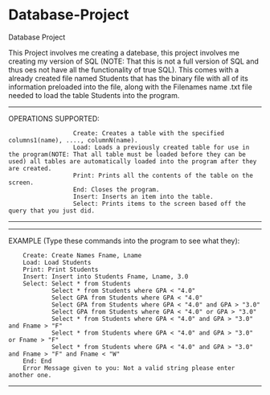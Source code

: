 # Database-Project
Database Project

This Project involves me creating a datebase, this project involves me creating my version of SQL (NOTE: That this is not a full version of SQL and thus oes not have all the functionality of true SQL).
This comes with a already created file named Students that has the binary file with all of its information preloaded into the file, along with the Filenames name .txt file needed to load the table Students into the program.

----------------------------------------------------------------------------------------------------------------------------------------

OPERATIONS SUPPORTED: 

                      Create: Creates a table with the specified columns1(name), ...., columnN(name).                      
                      Load: Loads a previously created table for use in the program(NOTE: That all table must be loaded before they can be used) all tables are automatically loaded into the program after they are created.
                      Print: Prints all the contents of the table on the screen.
                      End: Closes the program.
                      Insert: Inserts an item into the table.
                      Select: Prints items to the screen based off the query that you just did.
----------------------------------------------------------------------------------------------------------------------------------------

----------------------------------------------------------------------------------------------------------------------------------------
EXAMPLE (Type these commands into the program to see what they):

        Create: Create Names Fname, Lname        
        Load: Load Students       
        Print: Print Students        
        Insert: Insert into Students Fname, Lname, 3.0        
        Select: Select * from Students                
                Select * from Students where GPA < "4.0"
                Select GPA from Students where GPA < "4.0"
                Select GPA from Students where GPA < "4.0" and GPA > "3.0"
                Select GPA from Students where GPA < "4.0" or GPA > "3.0"
                Select * from Students where GPA < "4.0" and GPA > "3.0" and Fname > "F"
                Select * from Students where GPA < "4.0" and GPA > "3.0" or Fname > "F"
                Select * from Students where GPA < "4.0" and GPA > "3.0" and Fname > "F" and Fname < "W"
        End: End
        Error Message given to you: Not a valid string please enter another one.
------------------------------------------------------------------------------------------------------------------------------------------
